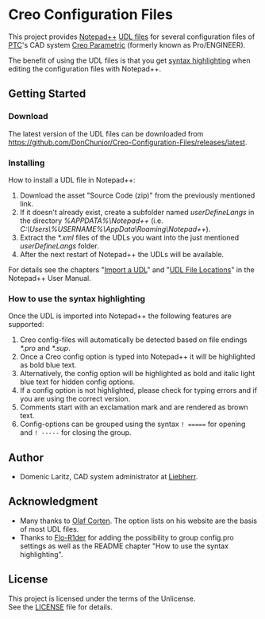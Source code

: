 # Creo Configuration Files

This project provides [Notepad++](https://notepad-plus-plus.org/) [UDL files](https://npp-user-manual.org/docs/user-defined-language-system/) for several configuration files of [PTC](https://www.ptc.com/)'s CAD system [Creo Parametric](https://www.ptc.com/en/products/creo/parametric) (formerly known as Pro/ENGINEER).

The benefit of using the UDL files is that you get [syntax highlighting](https://en.wikipedia.org/wiki/Syntax_highlighting) when editing the configuration files with Notepad++.

## Getting Started

### Download

The latest version of the UDL files can be downloaded from https://github.com/DonChunior/Creo-Configuration-Files/releases/latest.

### Installing

How to install a UDL file in Notepad++:

1. Download the asset "Source Code (zip)" from the previously mentioned link.
2. If it doesn't already exist, create a subfolder named *userDefineLangs* in the directory *%APPDATA%\Notepad++* (i.e. *C:\Users\\%USERNAME%\AppData\Roaming\Notepad++*).
3. Extract the *\*.xml* files of the UDLs you want into the just mentioned *userDefineLangs* folder.
4. After the next restart of Notepad++ the UDLs will be available.

For details see the chapters "[Import a UDL](https://npp-user-manual.org/docs/user-defined-language-system/#import-a-udl)" and "[UDL File Locations](https://npp-user-manual.org/docs/user-defined-language-system/#udl-file-locations)" in the Notepad++ User Manual.

### How to use the syntax highlighting

Once the UDL is imported into Notepad++ the following features are supported:

1. Creo config-files will automatically be detected based on file endings *\*.pro* and *\*.sup*.
2. Once a Creo config option is typed into Notepad++ it will be highlighted as bold blue text.
3. Alternatively, the config option will be highlighted as bold and italic light blue text for hidden config options.
4. If a config option is not highlighted, please check for typing errors and if you are using the correct version.
5. Comments start with an exclamation mark and are rendered as brown text.
6. Config-options can be grouped using the syntax `! =====` for opening and `! -----` for closing the group.

## Author

- Domenic Laritz, CAD system administrator at [Liebherr](https://www.liebherr.com/).

## Acknowledgment

- Many thanks to [Olaf Corten](https://creosite.com/). The option lists on his website are the basis of most UDL files.
- Thanks to [Flo-R1der](https://github.com/Flo-R1der) for adding the possibility to group config.pro settings as well as the README chapter "How to use the syntax highlighting".

## License

This project is licensed under the terms of the Unlicense.  
See the [LICENSE](./LICENSE) file for details.
